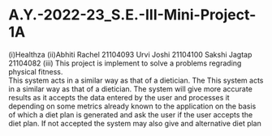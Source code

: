 # A.Y.-2022-23_S.E.-III-Mini-Project-1A
(i)Healthza
(ii)Abhiti Rachel 21104093 Urvi Joshi 21104100 Sakshi Jagtap 21104082
(iii) This project is implement to solve a problems regrading physical fitness.    
This system acts in a similar way as that of a dietician. The This system acts in a similar way as that of a dietician. 
The system will give more accurate results as it accepts the data entered by the user and processes it depending on some metrics 
already known to the application on the basis of which a diet plan is generated and ask the user if the user accepts the diet plan. 
If not accepted the system may also give and alternative diet plan 
